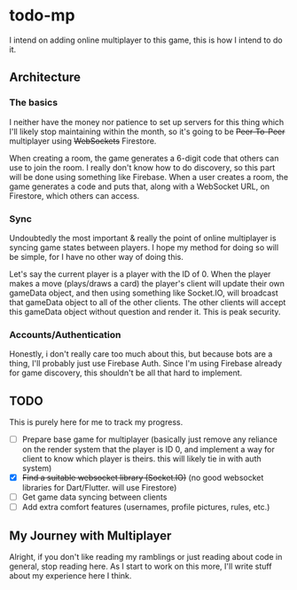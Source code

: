 # todo-mp
I intend on adding online multiplayer to this game, this is how I intend to do it.

## Architecture
### The basics
I neither have the money nor patience to set up servers for this thing which I'll likely stop maintaining within the month, so it's going to be ~~Peer-To-Peer~~ multiplayer using ~~WebSockets~~ Firestore.

When creating a room, the game generates a 6-digit code that others can use to join the room. I really don't know how to do discovery, so this part will be done using something like Firebase. When a user creates a room, the game generates a code and puts that, along with a WebSocket URL, on Firestore, which others can access.

### Sync
Undoubtedly the most important & really the point of online multiplayer is syncing game states between players. I hope my method for doing so will be simple, for I have no other way of doing this.

Let's say the current player is a player with the ID of 0. When the player makes a move (plays/draws a card) the player's client will update their own gameData object, and then using something like Socket.IO, will broadcast that gameData object to all of the other clients. The other clients will accept this gameData object without question and render it. This is peak security.

### Accounts/Authentication
Honestly, i don't really care too much about this, but because bots are a thing, I'll probably just use Firebase Auth. Since I'm using Firebase already for game discovery, this shouldn't be all that hard to implement.

## TODO
This is purely here for me to track my progress.
- [ ] Prepare base game for multiplayer (basically just remove any reliance on the render system that the player is ID 0, and implement a way for client to know which player is theirs. this will likely tie in with auth system)
- [x] ~~Find a suitable websocket library (Socket.IO)~~ (no good websocket libraries for Dart/Flutter. will use Firestore)
- [ ] Get game data syncing between clients
- [ ] Add extra comfort features (usernames, profile pictures, rules, etc.)

## My Journey with Multiplayer
Alright, if you don't like reading my ramblings or just reading about code in general, stop reading here. As I start to work on this more, I'll write stuff about my experience here I think.
